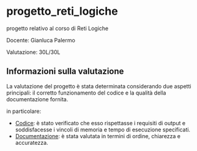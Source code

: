 # progetto_reti_logiche
progetto relativo al corso di Reti Logiche 

Docente: Gianluca Palermo

Valutazione: 30L/30L

## Informazioni sulla valutazione
La valutazione del progetto è stata determinata considerando due aspetti principali: il corretto funzionamento del codice e la qualità della documentazione fornita.

in particolare:

- [Codice](https://github.com/andreatonoli/progetto_rl/blob/main/code.vhd): è stato verificato che esso rispettasse i requisiti di output e soddisfacesse i vincoli di memoria e tempo di esecuzione specificati.
- [Documentazione](https://github.com/andreatonoli/progetto_rl/blob/main/documentation.pdf): è stata valutata in termini di ordine, chiarezza e accuratezza.
